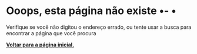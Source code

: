 <script>{{#include ./_sysfiles/scripts/redirects.js}}</script>

<div class="aguardando-redirects">

# Ooops, esta página não existe •- •

Verifique se você não digitou o endereço errado, ou tente usar a busca para encontrar a página que você procura

**[Voltar para a página inicial.](/)**

</div>